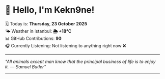 # 👋 Hello, I'm Kekn9ne!

🗓️ Today is: **Thursday, 23 October 2025**  
🌤️ Weather in Istanbul: **🌦   +18°C**  
📊 GitHub Contributions: **90**  
🎧 Currently Listening: Not listening to anything right now ❌

---

_"All animals except man know that the principal business of life is to enjoy it. — *Samuel Butler*"_

---
